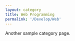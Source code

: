 ```yaml
---
layout: category
title: Web Programming
permalink: '/Develop/Web'
---
```


Another sample category page.
